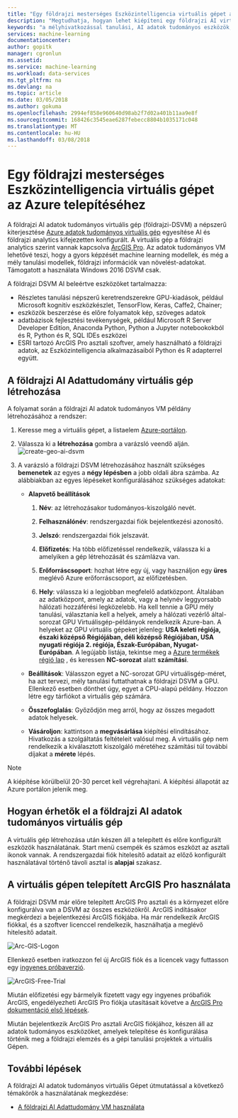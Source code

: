 ```yaml
---
title: "Egy földrajzi mesterséges Eszközintelligencia virtuális gépet az Azure - kiépítése Azure |} Microsoft Docs"
description: "Megtudhatja, hogyan lehet kiépíteni egy földrajzi AI virtuális gépet az Azure."
keywords: "a mélyhivatkozással tanulási, AI adatok tudományos eszközök, az adatok tudományos virtuális gépet, a földrajzi elemzés"
services: machine-learning
documentationcenter: 
author: gopitk
manager: cgronlun
ms.assetid: 
ms.service: machine-learning
ms.workload: data-services
ms.tgt_pltfrm: na
ms.devlang: na
ms.topic: article
ms.date: 03/05/2018
ms.author: gokuma
ms.openlocfilehash: 2994ef858e960640d98ab2f7d02a401b11aa9e8f
ms.sourcegitcommit: 168426c3545eae6287febecc8804b1035171c048
ms.translationtype: MT
ms.contentlocale: hu-HU
ms.lasthandoff: 03/08/2018
---
```

# <a name="provision-a-geo-artificial-intelligence-virtual-machine-on-azure"></a>Egy földrajzi mesterséges Eszközintelligencia virtuális gépet az Azure telepítéséhez 

A földrajzi AI adatok tudományos virtuális gép (földrajzi-DSVM) a népszerű kiterjesztése [Azure adatok tudományos virtuális gép](http://aka.ms/dsvm) egyesítése AI és földrajzi analytics kifejezetten konfigurált. A virtuális gép a földrajzi analytics szerint vannak kapcsolva [ArcGIS Pro](https://www.arcgis.com/features/index.html). Az adatok tudományos VM lehetővé teszi, hogy a gyors képzését machine learning modellek, és még a mély tanulási modellek, földrajzi információk van növelést-adatokat. Támogatott a használata Windows 2016 DSVM csak. 

A földrajzi DSVM AI beleértve eszközöket tartalmazza:

- Részletes tanulási népszerű keretrendszerekre GPU-kiadások, például Microsoft kognitív eszközkészlet, TensorFlow, Keras, Caffe2, Chainer; 
- eszközök beszerzése és előre folyamatok kép, szöveges adatok 
- adatbázisok fejlesztési tevékenységek, például Microsoft R Server Developer Edition, Anaconda Python, Python a Jupyter notebookokból és R, Python és R, SQL IDEs eszközei
- ESRI tartozó ArcGIS Pro asztali szoftver, amely használható a földrajzi adatok, az Eszközintelligencia alkalmazásaiból Python és R adapterrel együtt. 


## <a name="create-your-geo-ai-data-science-vm"></a>A földrajzi AI Adattudomány virtuális gép létrehozása

A folyamat során a földrajzi AI adatok tudományos VM példány létrehozásához a rendszer: 


1. Keresse meg a virtuális gépet, a listaelem [Azure-portálon](https://ms.portal.azure.com/#create/microsoft-ads.geodsvmwindows).
2. Válassza ki a **létrehozása** gombra a varázsló veendő alján.
![create-geo-ai-dsvm](./media/provision-geo-ai-dsvm/Create-Geo-AI.png)
3. A varázsló a földrajzi DSVM létrehozásához használt szükséges **bemenetek** az egyes a **négy lépésben** a jobb oldali ábra számba. Az alábbiakban az egyes lépéseket konfigurálásához szükséges adatokat:



   - **Alapvető beállítások**

      1. **Név**: az létrehozásakor tudományos-kiszolgáló nevét.

      2. **Felhasználónév**: rendszergazdai fiók bejelentkezési azonosító.

      3. **Jelszó**: rendszergazdai fiók jelszavát.

      4. **Előfizetés**: Ha több előfizetéssel rendelkezik, válassza ki a amelyiken a gép létrehozását és számlázva van.

      5. **Erőforráscsoport**: hozhat létre egy új, vagy használjon egy **üres** meglévő Azure erőforráscsoport, az előfizetésben.

      6. **Hely**: válassza ki a legjobban megfelelő adatközpont. Általában az adatközpont, amely az adatok, vagy a helynév leggyorsabb hálózati hozzáférési legközelebb. Ha kell tennie a GPU mély tanulási, választania kell a helyek, amely a hálózati vezérlő által-sorozat GPU Virtuálisgép-példányok rendelkezik Azure-ban. A helyeket az GPU virtuális gépeket jelenleg: **USA keleti régiója, északi középső Régiójában, déli középső Régiójában, USA nyugati régiója 2. régiója, Észak-Európában, Nyugat-Európában**. A legújabb listája, tekintse meg a [Azure termékek régió lap](https://azure.microsoft.com/regions/services/) , és keressen **NC-sorozat** alatt **számítási**. 


   - **Beállítások**: Válasszon egyet a NC-sorozat GPU virtuálisgép-méret, ha azt tervezi, mély tanulási futtathatnak a földrajzi DSVM a GPU. Ellenkező esetben dönthet úgy, egyet a CPU-alapú példány.  Hozzon létre egy tárfiókot a virtuális gép számára. 
   
   - **Összefoglalás**: Győződjön meg arról, hogy az összes megadott adatok helyesek.

   - **Vásároljon**: kattintson a **megvásárlása** kiépítési elindításához. Hivatkozás a szolgáltatás feltételeit valósul meg. A virtuális gép nem rendelkezik a kiválasztott kiszolgáló méretéhez számítási túl további díjakat a **mérete** lépés. 

>[!NOTE]
> A kiépítése körülbelül 20-30 percet kell végrehajtani. A kiépítési állapotát az Azure portálon jelenik meg.


## <a name="how-to-access-the-geo-ai-data-science-virtual-machine"></a>Hogyan érhetők el a földrajzi AI adatok tudományos virtuális gép

A virtuális gép létrehozása után készen áll a telepített és előre konfigurált eszközök használatának. Start menü csempék és számos eszközt az asztali ikonok vannak. A rendszergazdai fiók hitelesítő adatait az előző konfigurált használatával történő távoli asztal is **alapjai** szakasz. 


## <a name="using-arcgis-pro-installed-in-the-vm"></a>A virtuális gépen telepített ArcGIS Pro használata

A földrajzi DSVM már előre telepített ArcGIS Pro asztali és a környezet előre konfigurálva van a DSVM az összes eszközökről. ArcGIS indításakor megkérdezi a bejelentkezési ArcGIS fiókjába. Ha már rendelkezik ArcGIS fiókkal, és a szoftver licenccel rendelkezik, használhatja a meglévő hitelesítő adatait.  

![Arc-GIS-Logon](./media/provision-geo-ai-dsvm/ArcGISLogon.png)

Ellenkező esetben iratkozzon fel új ArcGIS fiók és a licencek vagy futtasson egy [ingyenes próbaverzió](https://www.arcgis.com/features/free-trial.html). 

![ArcGIS-Free-Trial](./media/provision-geo-ai-dsvm/ArcGIS-Free-Trial.png)

Miután előfizetési egy bármelyik fizetett vagy egy ingyenes próbafiók ArcGIS, engedélyezheti ArcGIS Pro fiókja utasításait követve a [ArcGIS Pro dokumentáció első lépések](http://www.esri.com/library/brochures/getting-started-with-arcgis-pro.pdf). 

Miután bejelentkezik ArcGIS Pro asztali ArcGIS fiókjához, készen áll az adatok tudományos eszközöket, amelyek telepítése és konfigurálása történik meg a földrajzi elemzés és a gépi tanulási projektek a virtuális Gépen.

## <a name="next-steps"></a>További lépések

A földrajzi AI adatok tudományos virtuális Gépet útmutatással a következő témakörök a használatának megkezdése:

* [A földrajzi AI Adattudomány VM használata](use-geo-ai-dsvm.md)
